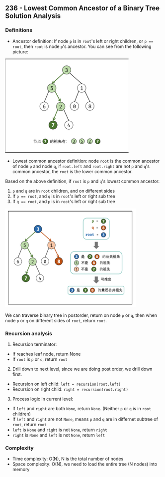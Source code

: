 ## 236 - Lowest Common Ancestor of a Binary Tree Solution Analysis

### Definitions
* Ancestor definition: If node `p` is in `root`'s left or right children, or `p == root`,
then `root` is node `p`'s ancestor. You can see from the following picture:

![Ancestor](./images/236_image1.png)

* Lowest common ancestor definition: node `root` is the common ancestor of node `p`
and node `q`, if `root.left` and `root.right` are not `p` and `q`'s common ancestor, 
the `root` is the lower common ancestor.

Based on the above definition, if `root` is `p` and `q`'s lowest common ancestor:
1. `p` and `q` are in `root` children, and on different sides
2. If `p == root`, and `q` is in `root`'s left or right sub tree
3. If `q == root`, and `p` is in `root`'s left or right sub tree

![Lowest common ancestor](./images/236_image2.png)

We can traverse binary tree in postorder, return on node `p` or `q`, then when
node `p` or `q` on different sides of `root`, return `root`.

### Recursion analysis
1. Recursion terminator:
  * If reaches leaf node, return None
  * If `root` is `p` or `q`, return `root`
2. Drill down to next level, since we are doing post order, we drill down first.
  * Recursion on left child: `left = recursion(root.left)`
  * Recursion on right child: `right = recursion(root.right)`
3. Process logic in current level:
  * If `left` and `right` are both `None`, return `None`. (Neither `p` or `q` is
  in `root` children)
  * If `left` and `right` are not `None`, means `p` and `q` are in differnet 
  subtree of `root`, return `root`
  * `left` is `None` and `right` is not `None`, return `right`
  * `right` is `None` and `left` is not `None`, return `left`

### Complexity
* Time complexity: O(N), N is the total number of nodes
* Space complexity: O(N), we need to load the entire tree (N nodes) into memory